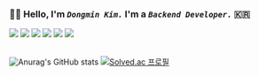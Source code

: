 
### 👋🏻 Hello, I'm _`Dongmin Kim.`_ I'm a _`Backend Developer.`_ 🇰🇷

<div>
<img src="https://img.shields.io/badge/java-D9111E?style=for-the-badge&logo=java&logoColor=white"> 
<img src ="https://img.shields.io/badge/Spring Boot-5BAA22.svg?&style=for-the-badge&logo=Spring Boot&logoColor=white"/>
<img src="https://img.shields.io/badge/mysql-D57503?style=for-the-badge&logo=mysql&logoColor=white">
<img src="https://img.shields.io/badge/Docker-2496ED?style=for-the-badge&logo=Docker&logoColor=white">
<img src="https://img.shields.io/badge/aws-232F3E?style=for-the-badge&logo=amazonaws&logoColor=white"> 
<img src="https://img.shields.io/badge/git-E13626?style=for-the-badge&logo=git&logoColor=white">
</div>
 
<br>

![Anurag's GitHub stats](https://github-readme-stats.vercel.app/api?username=ddmkim94&show_icons=true&theme=merko)
[![Solved.ac 프로필](http://mazassumnida.wtf/api/v2/generate_badge?boj=ddmkim94)](https://solved.ac/ddmkim94)
 

